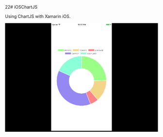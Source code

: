22# iOSChartJS


Using ChartJS with Xamarin iOS.



<p align="center" style="background-color:Black;">
  <img src="https://github.com/YuriAkiraH/iOSChartJS/blob/master/iOSChartJS/Resources/iOSChartJS_Doughnut.png" width="200"/>
</p>
